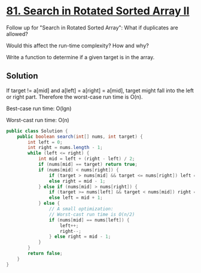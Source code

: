 # [81. Search in Rotated Sorted Array II](https://leetcode.com/problems/search-in-rotated-sorted-array-ii/)

Follow up for "Search in Rotated Sorted Array":
What if duplicates are allowed?

Would this affect the run-time complexity? How and why?

Write a function to determine if a given target is in the array.

## Solution

If target != a[mid] and a[left] = a[right] = a[mid], target might fall into the left or right part. Therefore the worst-case run time is O(n).

Best-case run time: O(lgn)

Worst-cast run time: O(n)

```java
public class Solution {
    public boolean search(int[] nums, int target) {
        int left = 0;
        int right = nums.length - 1;
        while (left <= right) {
            int mid = left + (right - left) / 2;
            if (nums[mid] == target) return true;
            if (nums[mid] < nums[right]) {
                if (target > nums[mid] && target <= nums[right]) left = mid + 1;
                else right = mid - 1;
            } else if (nums[mid] > nums[right]) {
                if (target >= nums[left] && target < nums[mid]) right = mid - 1;
                else left = mid + 1;
            } else {
                // A small optimization:
                // Worst-cast run time is O(n/2)
                if (nums[mid] == nums[left]) {
                    left++;
                    right--;
                } else right = mid - 1;
            }
        }
        return false;
    }
}
```
